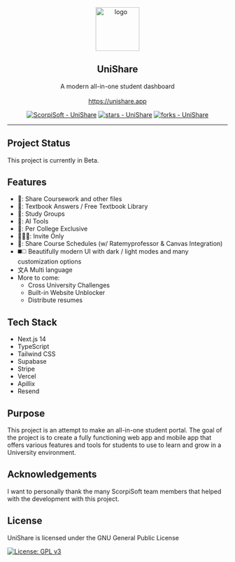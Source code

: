 <div align="center">
  <img src="https://cdn-icons-png.flaticon.com/512/5846/5846384.png" width=100 alt="logo">
  
  ## UniShare
  A modern all-in-one student dashboard<br><br>
  https://unishare.app
  
  [![ScorpiSoft - UniShare](https://img.shields.io/static/v1?label=ScorpiSoft&message=UniShare&color=teal&logo=github&style=for-the-badge)](https://github.com/UniShareTeam/UniShare "Go to GitHub repo")
  [![stars - UniShare](https://img.shields.io/github/stars/UniShareTeam/UniShare?style=for-the-badge)](https://github.com/UniShareTeam/UniShare)
  [![forks - UniShare](https://img.shields.io/github/forks/UniShareTeam/UniShare?style=for-the-badge)](https://github.com/UniShareTeam/UniShare)
  
  ----
</div>

## Project Status
This project is currently in Beta.

## Features
- 📎: Share Coursework and other files
- 📖: Textbook Answers / Free Textbook Library
- 👥: Study Groups 
- 🤖: AI Tools
- 🏫: Per College Exclusive
- 🧑‍🤝‍🧑: Invite Only
- 📅: Share Course Schedules (w/ Ratemyprofessor & Canvas Integration)
- :black_medium_square::white_medium_square: Beautifully modern UI with dark / light modes and many customization options
- 文A Multi language
- More to come:
  - Cross University Challenges
  - Built-in Website Unblocker
  - Distribute resumes

## Tech Stack
- Next.js 14
- TypeScript
- Tailwind CSS
- Supabase
- Stripe
- Vercel
- Apillix
- Resend

## Purpose
This project is an attempt to make an all-in-one student portal. The goal of the project is to create a fully functioning web app and mobile app that offers various features and tools for students to use to learn and grow in a University environment.

## Acknowledgements
I want to personally thank the many ScorpiSoft team members that helped with the development with this project.

## License
UniShare is licensed under the GNU General Public License

[![License: GPL v3](https://img.shields.io/badge/License-GPL%20v3-blue.svg?style=for-the-badge)](https://www.gnu.org/licenses/gpl-3.0)
